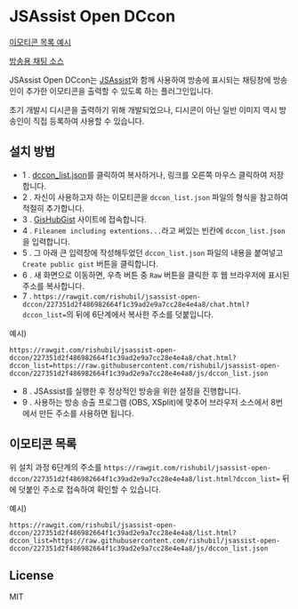 JSAssist Open DCcon
===

[이모티콘 목록 예시](https://rawgit.com/rishubil/jsassist-open-dccon/227351d2f486982664f1c39ad2e9a7cc28e4e4a8/list.html?dccon_list=https://raw.githubusercontent.com/rishubil/jsassist-open-dccon/227351d2f486982664f1c39ad2e9a7cc28e4e4a8/js/dccon_list.json)

[방송용 채팅 소스](https://rawgit.com/rishubil/jsassist-open-dccon/227351d2f486982664f1c39ad2e9a7cc28e4e4a8/chat.html?dccon_list=https://raw.githubusercontent.com/rishubil/jsassist-open-dccon/227351d2f486982664f1c39ad2e9a7cc28e4e4a8/js/dccon_list.json)

JSAssist Open DCcon는 [JSAssist](http://js-almighty.com/jsassist/)와 함께 사용하여 방송에 표시되는 채팅창에 방송인이 추가한 이모티콘을 출력할 수 있도록 하는 플러그인입니다.

초기 개발시 디시콘을 출력하기 위해 개발되었으나, 디시콘이 아닌 일반 이미지 역시 방송인이 직접 등록하여 사용할 수 있습니다.

## 설치 방법

- 1 .  [dccon_list.json](https://raw.githubusercontent.com/rishubil/jsassist-open-dccon/227351d2f486982664f1c39ad2e9a7cc28e4e4a8/js/dccon_list.json)를 클릭하여 복사하거나, 링크를 오른쪽 마우스 클릭하여 저장합니다.
- 2 . 자신이 사용하고자 하는 이모티콘을 `dccon_list.json` 파일의 형식을 참고하여 적절히 추가합니다.
- 3 . [GisHubGist](https://gist.github.com/) 사이트에 접속합니다.
- 4 . `Fileanem including extentions...`라고 써있는 빈칸에 `dccon_list.json`을 입력합니다.
- 5 . 그 아래 큰 입력창에 작성해두었던 `dccon_list.json` 파일의 내용을 붙여넣고 `Create public gist` 버튼을 클릭합니다.
- 6 . 새 화면으로 이동하면, 우측 버튼 중 `Raw` 버튼을 클릭한 후 웹 브라우저에 표시된 주소를 복사합니다.
- 7 . `https://rawgit.com/rishubil/jsassist-open-dccon/227351d2f486982664f1c39ad2e9a7cc28e4e4a8/chat.html?dccon_list=`의 뒤에 6단계에서 복사한 주소를 덧붙입니다.

예시)
```
https://rawgit.com/rishubil/jsassist-open-dccon/227351d2f486982664f1c39ad2e9a7cc28e4e4a8/chat.html?dccon_list=https://raw.githubusercontent.com/rishubil/jsassist-open-dccon/227351d2f486982664f1c39ad2e9a7cc28e4e4a8/js/dccon_list.json
```

- 8 . JSAssist를 실행한 후 정상적인 방송을 위한 설정을 진행합니다.
- 9 . 사용하는 방송 송출 프로그램 (OBS, XSplit)에 맞추어 브라우저 소스에서 8번에서 만든 주소를 사용하면 됩니다.

## 이모티콘 목록

위 설치 과정 6단계의 주소를 `https://rawgit.com/rishubil/jsassist-open-dccon/227351d2f486982664f1c39ad2e9a7cc28e4e4a8/list.html?dccon_list=` 뒤에 덧붙인 주소로 접속하여 확인할 수 있습니다.

예시)
```
https://rawgit.com/rishubil/jsassist-open-dccon/227351d2f486982664f1c39ad2e9a7cc28e4e4a8/list.html?dccon_list=https://raw.githubusercontent.com/rishubil/jsassist-open-dccon/227351d2f486982664f1c39ad2e9a7cc28e4e4a8/js/dccon_list.json
```

## License

MIT
